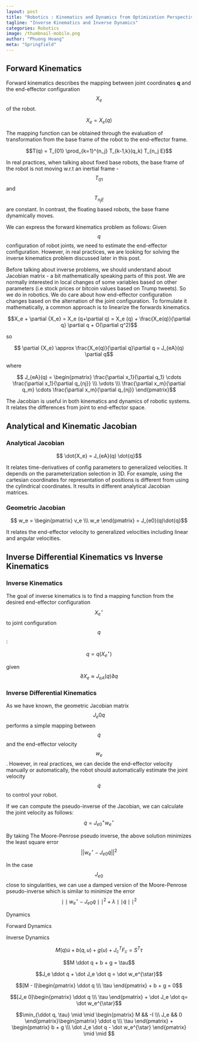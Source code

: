 ```yaml
---
layout: post
title: "Robotics : Kinematics and Dynamics from Optimization Perspectives"
tagline: "Inverse Kinematics and Inverse Dynamics"
categories: Robotics
image: /thumbnail-mobile.png
author: "Phuong Hoang"
meta: "Springfield"
---
```


## Forward Kinematics
Forward kinematics describes the mapping between joint coordinates **q** and the end-effector configuration $$X_e$$ of the robot.

$$X_e = X_e(q)$$

The mapping function can be obtained through the evaluation of transformation from the base frame of the robot to the end-effector frame.

$$T(q) = T_{01} \prod_{k=1}^{n_j} T_{k-1,k}(q_k) T_{n_j E}$$

In real practices, when talking about fixed base robots, the base frame of the robot is not moving w.r.t an inertial frame - $$T_{01} $$ and $$T_{n_j E}$$ are constant. In contrast, the floating based robots, the base frame dynamically moves.

We can express the forward kinematics problem as follows:
Given $$q$$ configuration of robot joints, we need to estimate the end-effector configuration. However, in real practices, we are looking for solving the inverse kinematics problem discussed later in this post.

Before talking about inverse problems, we should understand about Jacobian matrix - a bit mathematically speaking parts of this post.
We are normally interested in local changes of some variables based on other parameters (i.e  stock prices  or bitcoin values based on Trump tweets). So we do in robotics. We do care about how end-effector configuration changes based on the alternation of the joint configuration.
To formulate it mathematically, a common approach is to linearize the forwards kinematics.

$$X_e + \partial {X_e} = X_e (q+\partial q) = X_e (q) + \frac{X_e(q)}{\partial q} \partial q + O(\partial q^2)$$

so

$$ \partial {X_e} \approx \frac{X_e(q)}{\partial q}\partial q = J_{eA}(q) \partial q$$

where

$$ J_{eA}(q) = \begin{pmatrix} \frac{\partial x_1}{\partial q_1} \cdots \frac{\partial x_1}{\partial q_{nj}} \\\ \vdots \\\ \frac{\partial x_m}{\partial q_m} \cdots \frac{\partial x_m}{\partial q_{nj}} \end{pmatrix}$$

The Jacobian is useful in both kinematics and dynamics of robotic systems. It relates the differences from joint to end-effector space.

## Analytical and Kinematic Jacobian

### Analytical Jacobian
$$  \dot{X_e} = J_{eA}(q) \dot{q}$$

It relates time-derivatives of config parameters to generalized velocities. It depends on the parameterization selection in 3D. For example, using the cartesian coordinates for representation of positions is different from using the cylindrical coordinates. It results in different analytical Jacobian matrices.

### Geometric Jacobian

$$ w_e = \begin{pmatrix} v_e \\\ w_e \end{pmatrix} = J_{e0}(q)\dot{q}$$

It relates the end-effector velocity to generalized velocities including linear and angular velocities.


## Inverse Differential Kinematics vs Inverse Kinematics

### Inverse Kinematics
The goal of inverse kinematics is to find a mapping function from the desired end-effector configuration $$X_e^\star$$ to joint configuration $$q$$:

$$q = q(X_e^\star)$$

given $$ \partial {X_e} \approx J_{eA}(q) \partial q$$

### Inverse Differential Kinematics
As we have known, the geometric Jacobian matrix  $$J_e0{q}$$ performs a simple mapping between $$\dot{q}$$ and the end-effector velocity $$w_e$$. However, in real practices, we can decide the end-effector velocity manually or automatically, the robot should automatically estimate the joint velocity $$\dot q$$ to control your robot.

If we can compute the pseudo-inverse of the Jacobian, we can calculate the joint velocity as follows:
$$\dot q = J_{e0}^{+}w_e^{\star}$$

By taking The Moore-Penrose pseudo inverse, the above solution minimizes the least square error
$$|| w_e^{\star} - J_{e0} \dot{q} ||^2$$

In the case $$J_{e0} $$ close to singularities, we can use a damped version of the Moore-Penrose pseudo-inverse which is similar to minimize the error $$\mid\mid w_e^{\star} - J_{e0} \dot{q} \mid\mid^2 + \lambda \mid\mid\dot{q}\mid\mid^2$$


Dynamics 

Forward Dynamics


Inverse Dynamics

$$M(q) \dot u + b(q, u) + g(u) + J_c^T F_c= S^T \tau$$

$$M \ddot q + b + g = \tau$$

$$J_e \ddot q + \dot J_e \dot q = \dot w_e^{\star}$$

$$[M - I]\begin{pmatrix} \ddot q \\\ \tau \end{pmatrix} + b + g = 0$$

$$[J_e 0]\begin{pmatrix} \ddot q \\\ \tau \end{pmatrix} + \dot J_e \dot q= \dot w_e^{\star}$$

$$\min_{\ddot q, \tau} \mid \mid \begin{pmatrix} M && -I \\\ J_e  && 0 \end{pmatrix}\begin{pmatrix} \ddot q \\\ \tau \end{pmatrix} + \begin{pmatrix} b + g \\\ \dot J_e \dot q - \dot w_e^{\star} \end{pmatrix}  \mid \mid $$
